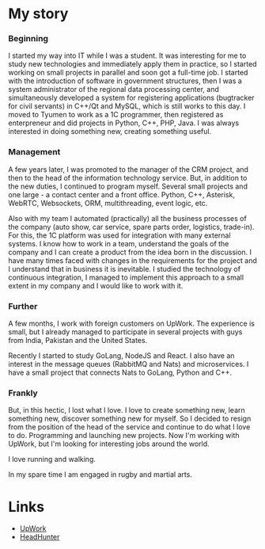 # My story

### Beginning

I started my way into IT while I was a student. It was interesting for me to study new technologies and immediately apply them in practice, so I started working on small projects in parallel and soon got a full-time job. I started with the introduction of software in government structures, then I was a system administrator of the regional data processing center, and simultaneously developed a system for registering applications (bugtracker for civil servants) in C++/Qt and MySQL, which is still works to this day. I moved to Tyumen to work as a 1C programmer, then registered as enterpreneur and did projects in Python, C++, PHP, Java. I was always interested in doing something new, creating something useful.

### Management

A few years later, I was promoted to the manager of the CRM project, and then to the head of the information technology service. But, in addition to the new duties, I continued to program myself. Several small projects and one large - a contact center and a front office. Python, C++, Asterisk, WebRTC, Websockets, ORM, multithreading, event logic, etc.

Also with my team I automated (practically) all the business processes of the company (auto show, car service, spare parts order, logistics, trade-in). For this, the 1C platform was used for integration with many external systems. I know how to work in a team, understand the goals of the company and I can create a product from the idea born in the discussion. I have many times faced with changes in the requirements for the project and I understand that in business it is inevitable. I studied the technology of continuous integration, I managed to implement this approach to a small extent in my company and I would like to work with it.

### Further

A few months, I work with foreign customers on UpWork. The experience is small, but I already managed to participate in several projects with guys from India, Pakistan and the United States.

Recently I started to study GoLang, NodeJS and React. I also have an interest in the message queues (RabbitMQ and Nats) and microservices. I have a small project that connects Nats to GoLang, Python and C++.

### Frankly

But, in this hectic, I lost what I love. I love to create something new, learn something new, discover something new for myself. So I decided to resign from the position of the head of the service and continue to do what I love to do. Programming and launching new projects. Now I'm working with UpWork, but I'm looking for interesting jobs around the world.

I love running and walking. 

In my spare time I am engaged in rugby and martial arts.

# Links

- [UpWork](https://www.upwork.com/freelancers/~0140a89139830ee626)
- [HeadHunter](https://hh.ru/resume/1ac029d8ff029f19da0039ed1f68444a456a33)
